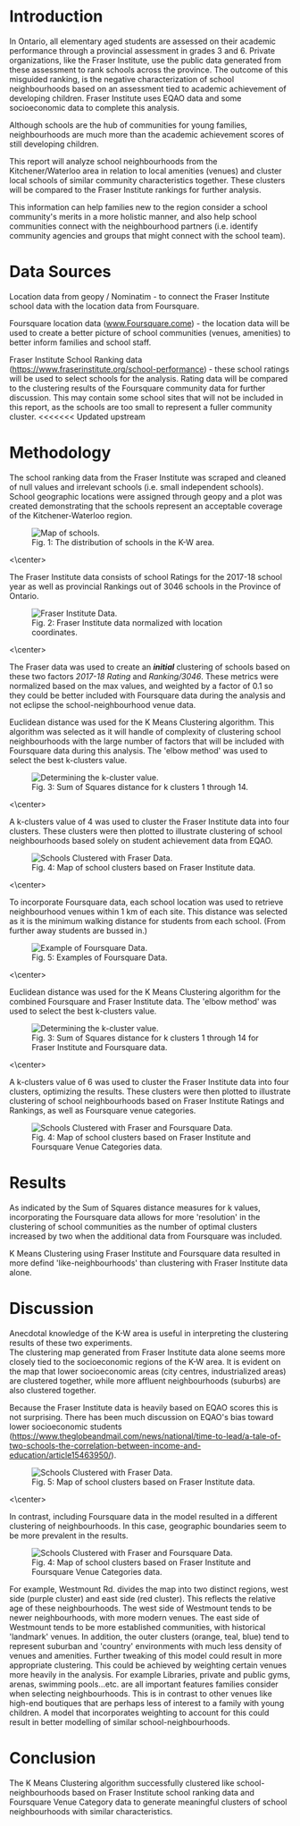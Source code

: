 # Introduction

In Ontario, all elementary aged students are assessed on their academic performance through a provincial assessment in grades 3 and 6.  Private organizations, like the Fraser Institute, use the public data generated from these assessment to rank schools across the province.  The outcome of this misguided ranking, is the negative characterization of school neighbourhoods based on an assessment tied to academic achievement of developing children.  Fraser Institute uses EQAO data and some socioeconomic data to complete this analysis.

Although schools are the hub of communities for young families, neighbourhoods are much more than the academic achievement scores of still developing children.  

This report will analyze school neighbourhoods from the Kitchener/Waterloo area in relation to local amenities (venues) and cluster local schools of similar community characteristics together.  These clusters will be compared to the Fraser Institute rankings for further analysis.

This information can help families new to the region consider a school community's merits in a more holistic manner, and also help school communities connect with the neighbourhood partners (i.e. identify community agencies and groups that might connect with the school team).

# Data Sources

Location data from geopy / Nominatim - to connect the Fraser Institute school data with the location data from Foursquare.

Foursquare location data (www.Foursquare.come) - the location data will be used to create a better picture of school communities (venues, amenities) to better inform families and school staff.

Fraser Institute School Ranking data (https://www.fraserinstitute.org/school-performance) - these school ratings will be used to select schools for the analysis.  Rating data will be compared to the clustering results of the Foursquare community data for further discussion.  This may contain some school sites that will not be included in this report, as the schools are too small to represent a fuller community cluster.
<<<<<<< Updated upstream
  
# Methodology

The school ranking data from the Fraser Institute was scraped and cleaned of null values and irrelevant schools (i.e. small independent schools).
School geographic locations were assigned through geopy and a plot was created demonstrating that the schools represent an acceptable coverage of the Kitchener-Waterloo region.
<figure class="image"><img src="schools.png" alt="Map of schools."><figcaption>Fig. 1: The distribution of schools in the K-W area.</figcaption></figure><\center>

The Fraser Institute data consists of school Ratings for the 2017-18 school year as well as provincial Rankings out of 3046 schools in the Province of Ontario. 
<figure class="image"><img src="Fraser_geo.png" alt="Fraser Institute Data."><figcaption>Fig. 2: Fraser Institute data normalized with location coordinates.</figcaption></figure><\center>

The Fraser data was used to create an **_initial_** clustering of schools based on these two factors _2017-18 Rating_ and _Ranking/3046_.  These metrics were normalized based on the max values, and weighted by a factor of 0.1 so they could be better included with Foursquare data during the analysis and not eclipse the school-neighbourhood venue data.

Euclidean distance was used for the K Means Clustering algorithm.  This algorithm was selected as it will handle of complexity of clustering school neighbourhoods with the large number of factors that will be included with Foursquare data during this analysis.  The 'elbow method' was used to select the best k-clusters value.
<figure class="image"><img src="k_analysis_EQAO.png" alt="Determining the k-cluster value."><figcaption>Fig. 3: Sum of Squares distance for k clusters 1 through 14.</figcaption></figure><\center>

A k-clusters value of 4 was used to cluster the Fraser Institute data into four clusters.  These clusters were then plotted to illustrate clustering of school neighbourhoods based solely on student achievement data from EQAO.
<figure class="image"><img src="schools_cluster_FI_only.png" alt="Schools Clustered with Fraser Data."><figcaption>Fig. 4: Map of school clusters based on Fraser Institute data.</figcaption></figure><\center>

To incorporate Foursquare data, each school location was used to retrieve neighbourhood venues within 1 km of each site.  This distance was selected as it is the minimum walking distance for students from each school. (From further away students are bussed in.)
<figure class="image"><img src="FS_school_data.png" alt="Example of Foursquare Data."><figcaption>Fig. 5: Examples of Foursquare Data.</figcaption></figure><\center>

Euclidean distance was used for the K Means Clustering algorithm for the combined Foursquare and Fraser Institute data. The 'elbow method' was used to select the best k-clusters value.
<figure class="image"><img src="k_analysis_FI_FS.png" alt="Determining the k-cluster value."><figcaption>Fig. 3: Sum of Squares distance for k clusters 1 through 14 for Fraser Institute and Foursquare data.</figcaption></figure><\center>

A k-clusters value of 6 was used to cluster the Fraser Institute data into four clusters, optimizing the results.  These clusters were then plotted to illustrate clustering of school neighbourhoods based on Fraser Institute Ratings and Rankings, as well as Foursquare venue categories.
<figure class="image"><img src="schools_cluster_FI_and_FS.png" alt="Schools Clustered with Fraser and Foursquare Data."><figcaption>Fig. 4: Map of school clusters based on Fraser Institute and Foursquare Venue Categories data.</figcaption></figure>

# Results 
As indicated by the Sum of Squares distance measures for k values, incorporating the Foursquare data allows for more 'resolution' in the clustering of school communities as the number of optimal clusters increased by two when the additional data from Foursquare was included.

K Means Clustering using Fraser Institute and Foursquare data resulted in more defind 'like-neighbourhoods' than clustering with Fraser Institute data alone. 

# Discussion 
Anecdotal knowledge of the K-W area is useful in interpreting the clustering results of these two experiments.  
The clustering map generated from Fraser Institute data alone seems more closely tied to the socioeconomic regions of the K-W area.  It is evident on the map that lower socioeconomic areas (city centres, industrialized areas) are clustered together, while more affluent neighbourhoods (suburbs) are also clustered together.  

Because the Fraser Institute data is heavily based on EQAO scores this is not surprising. There has been much discussion on EQAO's bias toward lower socioeconomic students (https://www.theglobeandmail.com/news/national/time-to-lead/a-tale-of-two-schools-the-correlation-between-income-and-education/article15463950/).
<figure class="image"><img src="schools_cluster_FI_only.png" alt="Schools Clustered with Fraser Data."><figcaption>Fig. 5: Map of school clusters based on Fraser Institute data.</figcaption></figure><\center>

In contrast, including Foursquare data in the model resulted in a different clustering of neighbourhoods.  In this case, geographic boundaries seem to be more prevalent in the results.  
<figure class="image"><img src="schools_cluster_FI_and_FS.png" alt="Schools Clustered with Fraser and Foursquare Data."><figcaption>Fig. 4: Map of school clusters based on Fraser Institute and Foursquare Venue Categories data.</figcaption></figure>
For example, Westmount Rd. divides the map into two distinct regions, west side (purple cluster) and east side (red cluster).  This reflects the relative age of these neighbourhoods.  The west side of Westmount tends to be newer neighbourhoods, with more modern venues.  The east side of Westmount tends to be more established communities, with historical 'landmark' venues.  
In addition, the outer clusters (orange, teal, blue) tend to represent suburban and 'country' environments with much less density of venues and amenities. 
Further tweaking of this model could result in more appropriate clustering.  This could be achieved by weighting certain venues more heavily in the analysis. For example Libraries, private and public gyms, arenas, swimming pools...etc. are all important features families consider when selecting neighbourhoods.  This is in contrast to other venues like high-end boutiques that are perhaps less of interest to a family with young children.  A model that incorporates weighting to account for this could result in better modelling of similar school-neighbourhoods.

# Conclusion
The K Means Clustering algorithm successfully clustered like school-neighbourhoods based on Fraser Institute school ranking data and Foursquare Venue Category data to generate meaningful clusters of school neighbourhoods with similar characteristics.

